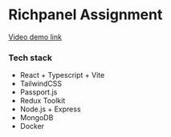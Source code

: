 # Richpanel Assignment

[Video demo link]("https://jetsetgo-images.s3.ap-south-1.amazonaws.com/Screencast+from+23-02-24+08%3A00%3A02+PM+IST.webm")

### Tech stack

- React + Typescript + Vite
- TailwindCSS
- Passport.js
- Redux Toolkit
- Node.js + Express
- MongoDB
- Docker
